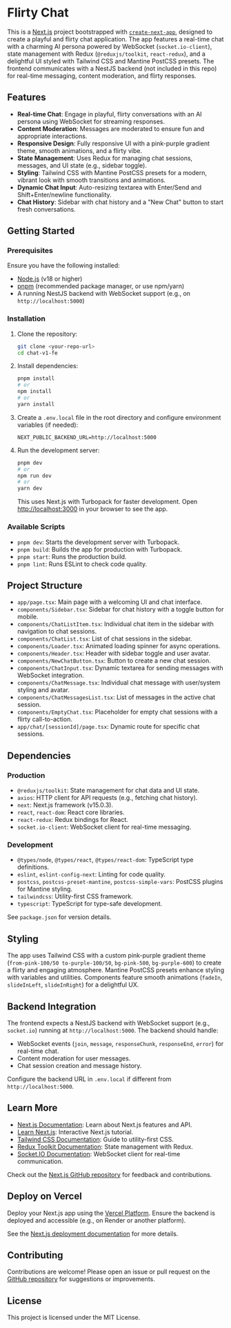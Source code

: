 # Flirty Chat

This is a [Next.js](https://nextjs.org) project bootstrapped with [`create-next-app`](https://nextjs.org/docs/app/api-reference/cli/create-next-app), designed to create a playful and flirty chat application. The app features a real-time chat with a charming AI persona powered by WebSocket (`socket.io-client`), state management with Redux (`@reduxjs/toolkit`, `react-redux`), and a delightful UI styled with Tailwind CSS and Mantine PostCSS presets. The frontend communicates with a NestJS backend (not included in this repo) for real-time messaging, content moderation, and flirty responses.

## Features

- **Real-time Chat**: Engage in playful, flirty conversations with an AI persona using WebSocket for streaming responses.
- **Content Moderation**: Messages are moderated to ensure fun and appropriate interactions.
- **Responsive Design**: Fully responsive UI with a pink-purple gradient theme, smooth animations, and a flirty vibe.
- **State Management**: Uses Redux for managing chat sessions, messages, and UI state (e.g., sidebar toggle).
- **Styling**: Tailwind CSS with Mantine PostCSS presets for a modern, vibrant look with smooth transitions and animations.
- **Dynamic Chat Input**: Auto-resizing textarea with Enter/Send and Shift+Enter/newline functionality.
- **Chat History**: Sidebar with chat history and a "New Chat" button to start fresh conversations.

## Getting Started

### Prerequisites

Ensure you have the following installed:
- [Node.js](https://nodejs.org) (v18 or higher)
- [pnpm](https://pnpm.io) (recommended package manager, or use npm/yarn)
- A running NestJS backend with WebSocket support (e.g., on `http://localhost:5000`)

### Installation

1. Clone the repository:
   ```bash
   git clone <your-repo-url>
   cd chat-v1-fe
   ```

2. Install dependencies:
   ```bash
   pnpm install
   # or
   npm install
   # or
   yarn install
   ```

3. Create a `.env.local` file in the root directory and configure environment variables (if needed):
   ```env
   NEXT_PUBLIC_BACKEND_URL=http://localhost:5000
   ```

4. Run the development server:
   ```bash
   pnpm dev
   # or
   npm run dev
   # or
   yarn dev
   ```
   This uses Next.js with Turbopack for faster development. Open [http://localhost:3000](http://localhost:3000) in your browser to see the app.

### Available Scripts

- `pnpm dev`: Starts the development server with Turbopack.
- `pnpm build`: Builds the app for production with Turbopack.
- `pnpm start`: Runs the production build.
- `pnpm lint`: Runs ESLint to check code quality.

## Project Structure

- `app/page.tsx`: Main page with a welcoming UI and chat interface.
- `components/Sidebar.tsx`: Sidebar for chat history with a toggle button for mobile.
- `components/ChatListItem.tsx`: Individual chat item in the sidebar with navigation to chat sessions.
- `components/ChatList.tsx`: List of chat sessions in the sidebar.
- `components/Loader.tsx`: Animated loading spinner for async operations.
- `components/Header.tsx`: Header with sidebar toggle and user avatar.
- `components/NewChatButton.tsx`: Button to create a new chat session.
- `components/ChatInput.tsx`: Dynamic textarea for sending messages with WebSocket integration.
- `components/ChatMessage.tsx`: Individual chat message with user/system styling and avatar.
- `components/ChatMessagesList.tsx`: List of messages in the active chat session.
- `components/EmptyChat.tsx`: Placeholder for empty chat sessions with a flirty call-to-action.
- `app/chat/[sessionId]/page.tsx`: Dynamic route for specific chat sessions.

## Dependencies

### Production
- `@reduxjs/toolkit`: State management for chat data and UI state.
- `axios`: HTTP client for API requests (e.g., fetching chat history).
- `next`: Next.js framework (v15.0.3).
- `react`, `react-dom`: React core libraries.
- `react-redux`: Redux bindings for React.
- `socket.io-client`: WebSocket client for real-time messaging.

### Development
- `@types/node`, `@types/react`, `@types/react-dom`: TypeScript type definitions.
- `eslint`, `eslint-config-next`: Linting for code quality.
- `postcss`, `postcss-preset-mantine`, `postcss-simple-vars`: PostCSS plugins for Mantine styling.
- `tailwindcss`: Utility-first CSS framework.
- `typescript`: TypeScript for type-safe development.

See `package.json` for version details.

## Styling

The app uses Tailwind CSS with a custom pink-purple gradient theme (`from-pink-100/50 to-purple-100/50`, `bg-pink-500`, `bg-purple-600`) to create a flirty and engaging atmosphere. Mantine PostCSS presets enhance styling with variables and utilities. Components feature smooth animations (`fadeIn`, `slideInLeft`, `slideInRight`) for a delightful UX.

## Backend Integration

The frontend expects a NestJS backend with WebSocket support (e.g., `socket.io`) running at `http://localhost:5000`. The backend should handle:
- WebSocket events (`join`, `message`, `responseChunk`, `responseEnd`, `error`) for real-time chat.
- Content moderation for user messages.
- Chat session creation and message history.

Configure the backend URL in `.env.local` if different from `http://localhost:5000`.

## Learn More

- [Next.js Documentation](https://nextjs.org/docs): Learn about Next.js features and API.
- [Learn Next.js](https://nextjs.org/learn): Interactive Next.js tutorial.
- [Tailwind CSS Documentation](https://tailwindcss.com/docs): Guide to utility-first CSS.
- [Redux Toolkit Documentation](https://redux-toolkit.js.org): State management with Redux.
- [Socket.IO Documentation](https://socket.io/docs/v4/client): WebSocket client for real-time communication.

Check out the [Next.js GitHub repository](https://github.com/vercel/next.js) for feedback and contributions.

## Deploy on Vercel

Deploy your Next.js app using the [Vercel Platform](https://vercel.com/new?utm_medium=default-template&filter=next.js&utm_source=create-next-app&utm_campaign=create-next-app-readme). Ensure the backend is deployed and accessible (e.g., on Render or another platform).

See the [Next.js deployment documentation](https://nextjs.org/docs/app/building-your-application/deploying) for more details.

## Contributing

Contributions are welcome! Please open an issue or pull request on the [GitHub repository](<your-repo-url>) for suggestions or improvements.

## License

This project is licensed under the MIT License.